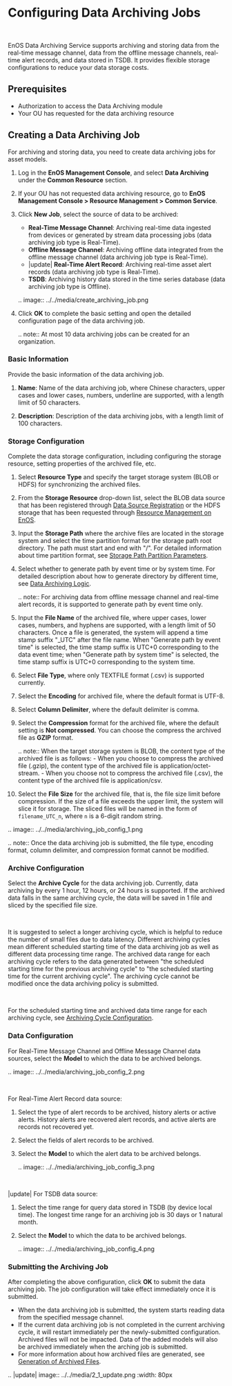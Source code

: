 # Configuring Data Archiving Jobs

<br />

EnOS Data Archiving Service supports archiving and storing data from the real-time message channel, data from the offline message channels, real-time alert records, and data stored in TSDB. It provides flexible storage configurations to reduce your data storage costs.

## Prerequisites

- Authorization to access the Data Archiving module
- Your OU has requested for the data archiving resource

## Creating a Data Archiving Job

For archiving and storing data, you need to create data archiving jobs for asset models.

1. Log in the **EnOS Management Console**, and select **Data Archiving** under the **Common Resource** section.

2. If your OU has not requested data archiving resource, go to **EnOS Management Console > Resource Management > Common Service**.

3. Click **New Job**, select the source of data to be archived:

   - **Real-Time Message Channel**: Archiving real-time data ingested from devices or generated by stream data processing jobs (data archiving job type is Real-Time).
   - **Offline Message Channel**: Archiving offline data integrated from the offline message channel (data archiving job type is Real-Time).
   - |update| **Real-Time Alert Record**: Archiving real-time asset alert records (data archiving job type is Real-Time).
   - **TSDB**: Archiving history data stored in the time series database (data archiving job type is Offline).

   .. image:: ../../media/create_archiving_job.png

4. Click **OK** to complete the basic setting and open the detailed configuration page of the data archiving job.

   .. note:: At most 10 data archiving jobs can be created for an organization.

### Basic Information

Provide the basic information of the data archiving job.

1. **Name**: Name of the data archiving job, where Chinese characters, upper cases and lower cases, numbers, underline are supported, with a length limit of 50 characters.

2. **Description**: Description of the data archiving jobs, with a length limit of 100 characters.

### Storage Configuration

Complete the data storage configuration, including configuring the storage resource, setting properties of the archived file, etc.

1. Select **Resource Type** and specify the target storage system (BLOB or HDFS) for synchronizing the archived files.

2. From the **Storage Resource** drop-down list, select the BLOB data source that has been registered through [Data Source Registration](../data_source/index) or the HDFS storage that has been requested through [Resource Management on EnOS](/docs/enos/en/dev/resourcemanagement/overview.html).

3. Input the **Storage Path** where the archive files are located in the storage system and select the time partition format for the storage path root directory. The path must start and end with "/". For detailed information about time partition format, see [Storage Path Partition Parameters](../../reference/archive_storage#storage-path-partition-parameters).

4. Select whether to generate path by event time or by system time. For detailed description about how to generate directory by different time, see [Data Archiving Logic](../../reference/archive_storage#data-archiving-logic).

   .. note:: For archiving data from offline message channel and real-time alert records, it is supported to generate path by event time only.

5. Input the **File Name** of the archived file, where upper cases, lower cases, numbers, and hyphens are supported, with a length limit of 50 characters. Once a file is generated, the system will append a time stamp suffix "\_UTC" after the file name. When "Generate path by event time" is selected, the time stamp suffix is UTC+0 corresponding to the data event time; when "Generate path by system time" is selected, the time stamp suffix is UTC+0 corresponding to the system time.

6. Select **File Type**, where only TEXTFILE format (.csv) is supported currently.

7. Select the **Encoding** for archived file, where the default format is UTF-8.

8. Select **Column Delimiter**, where the default delimiter is comma.

9. Select the **Compression** format for the archived file, where the default setting is **Not compressed**. You can choose the compress the archived file as **GZIP** format.

   .. note:: When the target storage system is BLOB, the content type of the archived file is as follows:
         - When you choose to compress the archived file (.gzip), the content type of the archived file is application/octet-stream.
         - When you choose not to compress the archived file (.csv), the content type of the archived file is application/csv.

10. Select the **File Size** for the archived file, that is, the file size limit before compression. If the size of a file exceeds the upper limit, the system will slice it for storage. The sliced files will be named in the form of  `filename_UTC_n`, where `n` is a 6-digit random string.

   .. image:: ../../media/archiving_job_config_1.png

   .. note:: Once the data archiving job is submitted, the file type, encoding format, column delimiter, and compression format cannot be modified.

### Archive Configuration

Select the **Archive Cycle** for the data archiving job. Currently, data archiving by every 1 hour, 12 hours, or 24 hours is supported. If the archived data falls in the same archiving cycle, the data will be saved in 1 file and sliced by the specified file size.

<br />

It is suggested to select a longer archiving cycle, which is helpful to reduce the number of small files due to data latency. Different archiving cycles mean different scheduled starting time of the data archiving job as well as different data processing time range. The archived data range for each archiving cycle refers to the data generated between "the scheduled starting time for the previous archiving cycle" to "the scheduled starting time for the current archiving cycle". The archiving cycle cannot be modified once the data archiving policy is submitted.

<br />

For the scheduled starting time and archived data time range for each archiving cycle, see [Archiving Cycle Configuration](../../reference/archive_storage#archiving-cycle).


### Data Configuration

For Real-Time Message Channel and Offline Message Channel data sources, select the **Model** to which the data to be archived belongs.

   .. image:: ../../media/archiving_job_config_2.png

<br />   

For Real-Time Alert Record data source:

1. Select the type of alert records to be archived, history alerts or active alerts. History alerts are recovered alert records, and active alerts are records not recovered yet.

2. Select the fields of alert records to be archived.

3. Select the **Model** to which the alert data to be archived belongs.

   .. image:: ../../media/archiving_job_config_3.png

<br />

|update| For TSDB data source:

1. Select the time range for query data stored in TSDB (by device local time). The longest time range for an archiving job is 30 days or 1 natural month.

2. Select the **Model** to which the data to be archived belongs.

   .. image:: ../../media/archiving_job_config_4.png


### Submitting the Archiving Job

After completing the above configuration, click **OK** to submit the data archiving job. The job configuration will take effect immediately once it is submitted.

- When the data archiving job is submitted, the system starts reading data from the specified message channel.
- If the current data archiving job is not completed in the current archiving cycle, it will restart immediately per the newly-submitted configuration. Archived files will not be impacted. Data of the added models will also be archived immediately when the arching job is submitted.
- For more information about how archived files are generated, see [Generation of Archived Files](../../reference/archive_storage#generation-of-archived-files).

.. |update| image:: ../../media/2_1_update.png
   :width: 80px

<!--end-->  
